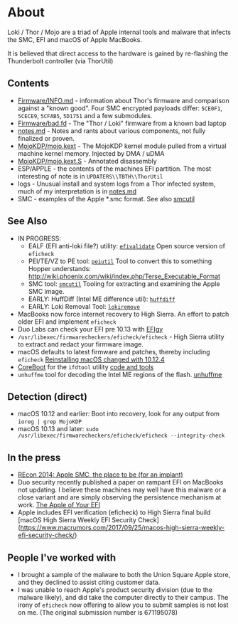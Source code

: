 # About

Loki / Thor / Mojo are a triad of Apple internal tools and malware that infects the SMC, EFI and macOS of Apple MacBooks.

It is believed that direct access to the hardware is gained by re-flashing the Thunderbolt controller (via ThorUtil)

## Contents

* [Firmware/INFO.md](https://github.com/rickmark/mojo_thor/blob/master/Firmware/INFO.md) - information about Thor's firmware and comparison against a "known good".  Four SMC encrypted payloads differ: `5CE0F1`, `5CECE9`, `5CFAB5`, `5D1751` and a few submodules.
* [Firmware/bad.fd](https://github.com/rickmark/mojo_thor/blob/master/Firmware/bad.fd) - The "Thor / Loki" firmware from a known bad laptop
* [notes.md](https://github.com/rickmark/mojo_thor/blob/master/notes.md) - Notes and rants about various components, not fully finalized or proven.
* [MojoKDP/mojo.kext](https://github.com/rickmark/mojo_thor/blob/master/MojoKDP/mojo.kext) - The MojoKDP kernel module pulled from a virtual machine kernel memory.  Injected by DMA / uDMA
* [MojoKDP/mojo.kext.S](https://github.com/rickmark/mojo_thor/blob/master/MojoKDP/mojo.kext.S) - Annotated disassembly
* ESP/APPLE - the contents of the machines EFI partition.  The most interesting of note is in `UPDATERS\\TBTH\\ThorUtil`
* logs - Unusual install and system logs from a Thor infected system, much of my interpretation is in [notes.md](https://github.com/rickmark/mojo_thor/blob/master/notes.md)
* SMC - examples of the Apple \*.smc format.  See also [smcutil](https://github.com/rickmark/smcutil)

## See Also

* IN PROGRESS:
  * EALF (EFI anti-loki file?) utility: [`efivalidate`](https://github.com/rickmark/efivalidate)  Open source version of `eficheck`
  * PEI/TE/VZ to PE tool: [`peiutil`](https://github.com/rickmark/peiutil)  Tool to convert this to something Hopper understands: http://wiki.phoenix.com/wiki/index.php/Terse_Executable_Format
  * SMC tool: [`smcutil`](https://github.com/rickmark/smcutil) Tooling for extracting and examining the Apple SMC image.
  * EARLY: HuffDiff (Intel ME difference util): [`huffdiff`](https://github.com/rickmark/huffdiff)
  * EARLY: Loki Removal Tool: [`lokiremove`](https://github.com/rickmark/loki_remove)
* MacBooks now force internet recovery to High Sierra.  An effort to patch older EFI and implement `eficheck`
* Duo Labs can check your EFI pre 10.13 with [EFIgy](https://github.com/duo-labs/EFIgy)
* `/usr/libexec/firmwarecheckers/eficheck/eficheck` - High Sierra utility to extract and redact your firmware image.
* macOS defaults to latest firmware and patches, thereby including `eficheck` [Reinstalling macOS changed with 10.12.4](https://eclecticlight.co/2017/05/16/reinstalling-macos-changed-with-10-12-4/)
* [CoreBoot](https://www.coreboot.org) for the `ifdtool` utility [code and tools](https://www.coreboot.org/developers.html)
* `unhuffme` tool for decoding the Intel ME regions of the flash.  [unhuffme](https://io.netgarage.org/me/)

## Detection (direct)

* macOS 10.12 and earlier: Boot into recovery, look for any output from `ioreg | grep MojoKDP`
* macOS 10.13 and later: `sudo /usr/libexec/firmwarecheckers/eficheck/eficheck --integrity-check`

## In the press

* [REcon 2014: Apple SMC, the place to be (for an implant)](https://www.youtube.com/watch?v=nSqpinjjgmg)
* Duo security recently published a paper on rampant EFI on MacBooks not updating.  I believe these machines may well have this malware or a close variant and are simply observing the persistence mechanism at work.  [The Apple of Your EFI](https://duo.com/blog/the-apple-of-your-efi-mac-firmware-security-research)
* Apple includes EFI verification (eficheck) to High Sierra final build [macOS High Sierra Weekly EFI Security Check] (https://www.macrumors.com/2017/09/25/macos-high-sierra-weekly-efi-security-check/)

## People I've worked with

* I brought a sample of the malware to both the Union Square Apple store, and they declined to assist citing customer data.
* I was unable to reach Apple's product security division (due to the malware likely), and did take the computer directly to their campus.  The irony of `eficheck` now offering to allow you to submit samples is not lost on me.  (The original submission number is 671195078)
